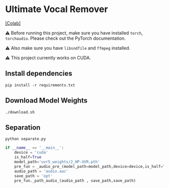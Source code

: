 # Ultimate Vocal Remover

[[Colab]](https://colab.research.google.com/drive/1VDncdndceKanFrs2LU-LM4Odv8tnPkzD?usp=sharing)

⚠️ Before running this project, make sure you have installed `torch`, `torchaudio`. Please check out the PyTorch documentation.

⚠️ Also make sure you have `libsndfile` and `ffmpeg` installed.

⚠️ This project currently works on CUDA.

## Install dependencies

```shell
pip install -r requirements.txt
```

## Download Model Weights

```shell
./download.sh
```

## Separation

```shell
python separate.py
```

```python 
if __name__ == '__main__':
    device = 'cuda'
    is_half=True
    model_path='uvr5_weights/2_HP-UVR.pth'
    pre_fun = _audio_pre_(model_path=model_path,device=device,is_half=True)
    audio_path = 'audio.aac'
    save_path = 'opt'
    pre_fun._path_audio_(audio_path , save_path,save_path)
```
